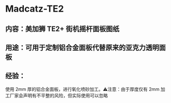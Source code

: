 # Madcatz-TE2

## 内容：美加狮 TE2+ 街机摇杆面板图纸
## 用途：可用于定制铝合金面板代替原来的亚克力透明面板
## 经验：
使用 2mm 厚的铝合金面板，进行氧化喷砂加工。⚠注意：由于厚度仅有 2mm 加工厂家会声明有不平整的风险，但实际使用可以忽略
